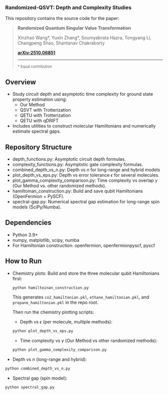 ### Randomized-QSVT: Depth and Complexity Studies

This repository contains the source code for the paper:

> **Randomized Quantum Singular Value Transformation**
>
> Xinzhao Wang*, Yuxin Zhang*, Soumyabrata Hazra, Tongyang Li, Changpeng Shao, Shantanav Chakraborty
>
> **[arXiv:2510.06851](https://arxiv.org/abs/2510.06851)**
>
> ---
> <small>\* Equal contribution</small>

## Overview
- Study circuit depth and asymptotic time complexity for ground state property estimation using:
  - Our Method
  - QSVT with Trotterization
  - QETU with Trotterization
  - QETU with qDRIFT
- Includes utilities to construct molecular Hamiltonians and numerically estimate spectral gaps.


## Repository Structure
- depth_functions.py: Asymptotic circuit depth formulas.
- complexity_functions.py: Asymptotic gate complexity formulas.
- combined_depth_vs_n.py: Depth vs $n$ for long-range and hybrid models
- plot_depth_vs_eps.py: Depth vs error tolerance $\epsilon$ for several molecules.
- plot_gamma_complexity_comparison.py: Time complexity vs overlap $\gamma$ (Our Method vs. other randomized methods).
- hamiltoinan_construction.py: Build and save qubit Hamiltonians (OpenFermion + PySCF).
- spectral-gap.py: Numerical spectral gap estimation for long-range spin models (SciPy/Numba).

## Dependencies
- Python 3.9+
- numpy, matplotlib, scipy, numba
- For Hamiltonian construction: openfermion, openfermionpyscf, pyscf


## How to Run
- Chemistry plots:
  Build and store the three molecular qubit Hamiltonians first:
  ```bash
  python hamiltoinan_construction.py
  ```
  This generates `co2_hamiltonian.pkl`, `ethane_hamiltonian.pkl`, and `propane_hamiltonian.pkl` in the repo root.

  Then run the chemistry plotting scripts:
  - Depth vs $\epsilon$ (per molecule, multiple methods):
  ```bash
  python plot_depth_vs_eps.py
  ```
  - Time complexity vs $\gamma$ (Our Method vs other randomized methods):
  ```bash
  python plot_gamma_complexity_comparison.py
  ```

- Depth vs $n$ (long-range and hybrid):
```bash
python combined_depth_vs_n.py
```

- Spectral gap (spin model):
```bash
python spectral_gap.py
```
